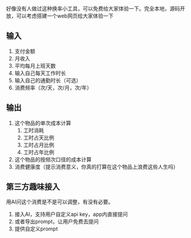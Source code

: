 好像没有人做过这种换率小工具，可以免费给大家体验一下。完全本地，源码开放，可以考虑搭建一个web网页给大家体验一下
## 输入
1. 支付金额
2. 月收入
3. 平均每月上班天数
4. 输入自己每天工作时长
5. 输入自己的通勤时长（可选）
6. 消费频率（次/天，次/月，次/年）
## 输出
1. 这个物品的单次成本计算
	1. 工时消耗
	2. 工时占天比例
	3. 工时占月比例
	4. 工时占年比例
2. 这个物品的按频次口径的成本计算
3. 消费健康度（提示消费意义，你真的打算在这个物品上浪费这些人生吗）

## 第三方趣味接入

用AI问这个消费是不是可以调整，有没有必要。

1. 接入AI，支持用户自定义api key，app内直接提问
2. 或者导出prompt，让用户免费去提问
3. 提供自定义prompt
